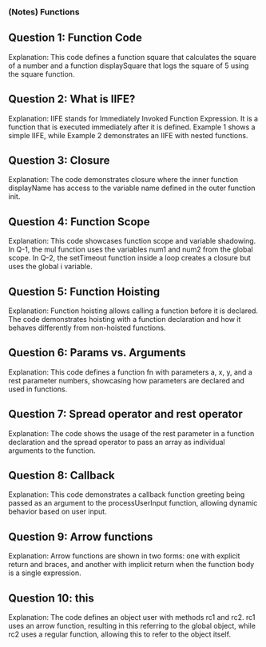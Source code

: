 ### (Notes) Functions

## Question 1: Function Code

Explanation: This code defines a function square that calculates the square of a number and a function displaySquare that logs the square of 5 using the square function.

## Question 2: What is IIFE?

Explanation: IIFE stands for Immediately Invoked Function Expression. It is a function that is executed immediately after it is defined. Example 1 shows a simple IIFE, while Example 2 demonstrates an IIFE with nested functions.

## Question 3: Closure

Explanation: The code demonstrates closure where the inner function displayName has access to the variable name defined in the outer function init.

## Question 4: Function Scope

Explanation: This code showcases function scope and variable shadowing. In Q-1, the mul function uses the variables num1 and num2 from the global scope. In Q-2, the setTimeout function inside a loop creates a closure but uses the global i variable.

## Question 5: Function Hoisting

Explanation: Function hoisting allows calling a function before it is declared. The code demonstrates hoisting with a function declaration and how it behaves differently from non-hoisted functions.

## Question 6: Params vs. Arguments

Explanation: This code defines a function fn with parameters a, x, y, and a rest parameter numbers, showcasing how parameters are declared and used in functions.

## Question 7: Spread operator and rest operator

Explanation: The code shows the usage of the rest parameter in a function declaration and the spread operator to pass an array as individual arguments to the function.

## Question 8: Callback

Explanation: This code demonstrates a callback function greeting being passed as an argument to the processUserInput function, allowing dynamic behavior based on user input.

## Question 9: Arrow functions

Explanation: Arrow functions are shown in two forms: one with explicit return and braces, and another with implicit return when the function body is a single expression.

## Question 10: this

Explanation: The code defines an object user with methods rc1 and rc2. rc1 uses an arrow function, resulting in this referring to the global object, while rc2 uses a regular function, allowing this to refer to the object itself.
